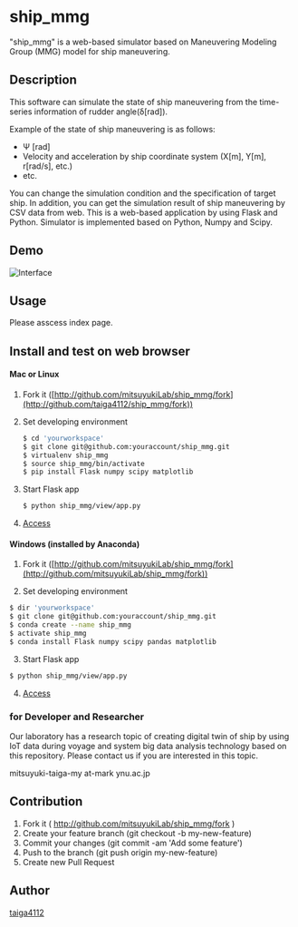 # ship_mmg
"ship_mmg" is a web-based simulator based on Maneuvering Modeling Group (MMG) model for ship maneuvering.

## Description
This software can simulate the state of ship maneuvering from the time-series information of rudder angle(&delta;[rad]).

Example of the state of ship maneuvering is as follows:
- &Psi; [rad]
- Velocity and acceleration by ship coordinate system (X[m], Y[m], r[rad/s], etc.)
- etc.

You can change the simulation condition and the specification of target ship. In addition, you can get the simulation result of ship maneuvering by CSV data from web.
This is a web-based application by using Flask and Python. Simulator is implemented based on Python, Numpy and Scipy.

## Demo
![Interface](https://github.com/taiga4112/ship_mmg/wiki/images/demo_readme.png "Interface")

## Usage
Please asscess index page.

## Install and test on web browser
#### Mac or Linux
1. Fork it ([http://github.com/mitsuyukiLab/ship_mmg/fork](http://github.com/taiga4112/ship_mmg/fork))

2. Set developing environment
	```bash
	$ cd 'yourworkspace'
	$ git clone git@github.com:youraccount/ship_mmg.git
	$ virtualenv ship_mmg
	$ source ship_mmg/bin/activate
	$ pip install Flask numpy scipy matplotlib
	```

3. Start Flask app
	```bash
	$ python ship_mmg/view/app.py
	```

4. [Access](http://localhost:5000/)


#### Windows (installed by Anaconda)
1. Fork it ([http://github.com/mitsuyukiLab/ship_mmg/fork](http://github.com/mitsuyukiLab/ship_mmg/fork))

2. Set developing environment
  ```bash
  $ dir 'yourworkspace'
  $ git clone git@github.com:youraccount/ship_mmg.git
  $ conda create --name ship_mmg
  $ activate ship_mmg
  $ conda install Flask numpy scipy pandas matplotlib
  ```

3. Start Flask app
  ```bash
  $ python ship_mmg/view/app.py
  ```
4. [Access](http://localhost:5000/)


### for Developer and Researcher
Our laboratory has a research topic of creating digital twin of ship by using IoT data during voyage and system big data analysis technology based on this repository. Please contact us if you are interested in this topic.

mitsuyuki-taiga-my  at-mark  ynu.ac.jp


## Contribution
1. Fork it ( http://github.com/mitsuyukiLab/ship_mmg/fork )
2. Create your feature branch (git checkout -b my-new-feature)
3. Commit your changes (git commit -am 'Add some feature')
4. Push to the branch (git push origin my-new-feature)
5. Create new Pull Request

## Author

[taiga4112](https://github.com/taiga4112)
